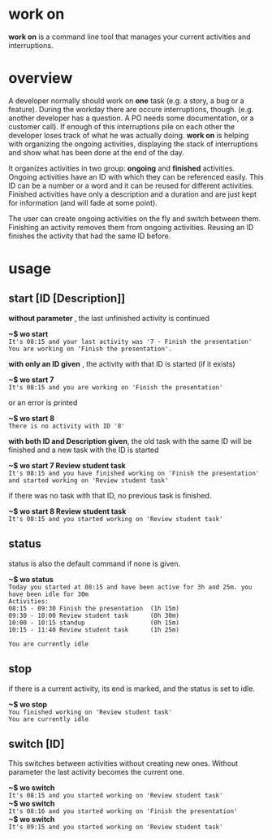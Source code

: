 # work on
**work on** is a command line tool that manages your current activities and interruptions.

# overview
A developer normally should work on **one** task (e.g. a story, a bug or a feature).
During the workday there are occure interruptions, though. (e.g. another developer has a question. A PO needs some documentation, or a customer call).
If enough of this interruptions pile on each other the developer loses track of what he was actually doing. 
**work on** is helping with organizing the ongoing activities, displaying the stack of interruptions and show what has been done at the end of the day. 

It organizes activities in two group: **ongoing** and **finished** activities. 
Ongoing activities have an ID with which they can be referenced easily.
This ID can be a number or a word and it can be reused for different activities.
Finished activities have only a description and a duration and are just kept for information (and will fade at some point). 

The user can create ongoing activities on the fly and switch between them.
Finishing an activity removes them from ongoing activities.
Reusing an ID finishes the activity that had the same ID before. 
 
# usage
## start [ID [Description]]
**without parameter** , the last unfinished activity is continued

**~$ wo start**  
`It's 08:15 and your last activity was '7 - Finish the presentation'`  
`You are working on 'Finish the presentation'.`  

**with only an ID given** , the activity with that ID is started (if it exists)

**~$ wo start 7**  
`It's 08:15 and you are working on 'Finish the presentation'`  

or an error is printed

**~$ wo start 8**  
`There is no activity with ID '8'`  

**with both ID and Description given**, the old task with the same ID will be finished and a new task with the ID is started

**~$ wo start 7 Review student task**  
`It's 08:15 and you have finished working on 'Finish the presentation' and started working on 'Review student task'`  

if there was no task with that ID, no previous task is finished.

**~$ wo start 8 Review student task**  
`It's 08:15 and you started working on 'Review student task'`  


## status
status is also the default command if none is given.

**~$ wo status**  
`Today you started at 08:15 and have been active for 3h and 25m. you have been idle for 30m`  
`Activities:`  
`08:15 - 09:30 Finish the presentation  (1h 15m)`  
`09:30 - 10:00 Review student task      (0h 30m)`  
`10:00 - 10:15 standup                  (0h 15m)`  
`10:15 - 11:40 Review student task      (1h 25m)`  

`You are currently idle`  

## stop
if there is a current activity, its end is marked, and the status is set to idle.

**~$ wo stop**  
`You finished working on 'Review student task'`  
`You are currently idle`  

## switch [ID]
This switches between activities without creating new ones. Without parameter the last activity becomes the current one.

**~$ wo switch**  
`It's 08:15 and you started working on 'Review student task'`  
**~$ wo switch**  
`It's 08:16 and you started working on 'Finish the presentation'`  
**~$ wo switch**  
`It's 09:15 and you started working on 'Review student task'`  







